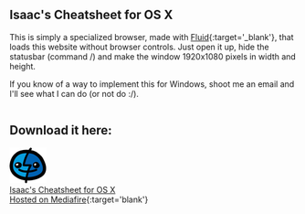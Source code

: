 <div class='twothirds column' markdown='1'>

## Isaac's Cheatsheet for OS X

This is simply a specialized browser, made with [Fluid](//fluidapp.com){:target='_blank'}, that loads this website without browser controls. Just open it up, hide the statusbar (command /) and make the window 1920x1080 pixels in width and height. 

If you know of a way to implement this for Windows, <a class="lightbox-31286340382249" style="cursor:pointer;">shoot me an email</a> and I'll see what I can do (or not do :/).

</div>

<div class='onethird column centered' markdown='1'>

## Download it here:

[![](/img/osx-icon.png)  
Isaac's Cheatsheet for OS X  
Hosted on Mediafire](//www.mediafire.com/?lexqbafe4245qde){:target='blank'}

</div>